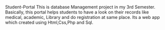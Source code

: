 Student-Portal
This is database Management project in my 3rd Semester. Basically, this portal helps students to have a look on their records like medical, academic, Library and do registration at same place. Its a web app which created using Html,Css,Php and Sql.
